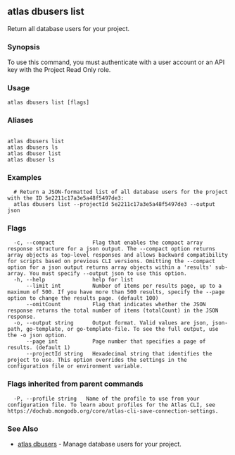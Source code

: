 ## atlas dbusers list

Return all database users for your project.


### Synopsis

To use this command, you must authenticate with a user account or an API key with the Project Read Only role.


### Usage
```
atlas dbusers list [flags]
```

### Aliases
```

atlas dbusers list
atlas dbusers ls
atlas dbuser list
atlas dbuser ls
```

### Examples

```
  # Return a JSON-formatted list of all database users for the project with the ID 5e2211c17a3e5a48f5497de3:
  atlas dbusers list --projectId 5e2211c17a3e5a48f5497de3 --output json
```


### Flags

```
  -c, --compact            Flag that enables the compact array response structure for a json output. The --compact option returns array objects as top-level responses and allows backward compatibility for scripts based on previous CLI versions. Omitting the --compact option for a json output returns array objects within a 'results' sub-array. You must specify --output json to use this option.
  -h, --help               help for list
      --limit int          Number of items per results page, up to a maximum of 500. If you have more than 500 results, specify the --page option to change the results page. (default 100)
      --omitCount          Flag that indicates whether the JSON response returns the total number of items (totalCount) in the JSON response.
  -o, --output string      Output format. Valid values are json, json-path, go-template, or go-template-file. To see the full output, use the -o json option.
      --page int           Page number that specifies a page of results. (default 1)
      --projectId string   Hexadecimal string that identifies the project to use. This option overrides the settings in the configuration file or environment variable.

```


### Flags inherited from parent commands

```
  -P, --profile string   Name of the profile to use from your configuration file. To learn about profiles for the Atlas CLI, see https://dochub.mongodb.org/core/atlas-cli-save-connection-settings.

```

### See Also


* [atlas dbusers](atlas_dbusers.md)	- Manage database users for your project.



